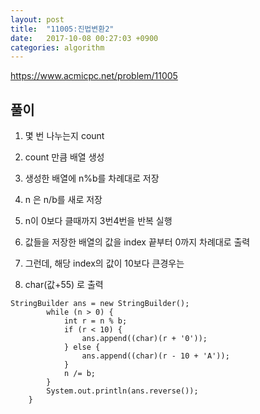 ```yaml
---
layout: post
title:  "11005:진법변환2"
date:   2017-10-08 00:27:03 +0900
categories: algorithm
---
```



<https://www.acmicpc.net/problem/11005>

## 풀이

1. 몇 번 나누는지 count

2. count 만큼 배열 생성
3. 생성한 배열에 n%b를 차례대로 저장
4. n 은 n/b를 새로 저장
5. n이 0보다 클때까지 3번4번을 반복 실행
6. 값들을 저장한 배열의 값을 index 끝부터 0까지 차례대로 출력
7. 그런데, 해당 index의 값이 10보다 큰경우는
8. char(값+55) 로 출력

````
StringBuilder ans = new StringBuilder();
        while (n > 0) {
            int r = n % b;
            if (r < 10) {
                ans.append((char)(r + '0'));
            } else {
                ans.append((char)(r - 10 + 'A'));
            }
            n /= b;
        }
        System.out.println(ans.reverse());
    }
````

